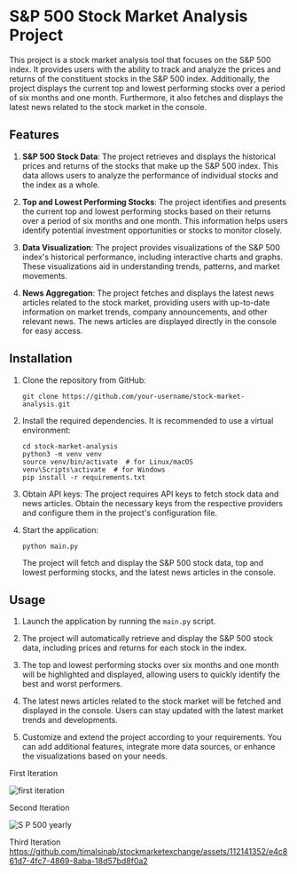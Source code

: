 # S&P 500 Stock Market Analysis Project

This project is a stock market analysis tool that focuses on the S&P 500 index. It provides users with the ability to track and analyze the prices and returns of the constituent stocks in the S&P 500 index. Additionally, the project displays the current top and lowest performing stocks over a period of six months and one month. Furthermore, it also fetches and displays the latest news related to the stock market in the console.

## Features

1. **S&P 500 Stock Data**: The project retrieves and displays the historical prices and returns of the stocks that make up the S&P 500 index. This data allows users to analyze the performance of individual stocks and the index as a whole.

2. **Top and Lowest Performing Stocks**: The project identifies and presents the current top and lowest performing stocks based on their returns over a period of six months and one month. This information helps users identify potential investment opportunities or stocks to monitor closely.

3. **Data Visualization**: The project provides visualizations of the S&P 500 index's historical performance, including interactive charts and graphs. These visualizations aid in understanding trends, patterns, and market movements.

4. **News Aggregation**: The project fetches and displays the latest news articles related to the stock market, providing users with up-to-date information on market trends, company announcements, and other relevant news. The news articles are displayed directly in the console for easy access.

## Installation

1. Clone the repository from GitHub:

   ```shell
   git clone https://github.com/your-username/stock-market-analysis.git
   ```

2. Install the required dependencies. It is recommended to use a virtual environment:

   ```shell
   cd stock-market-analysis
   python3 -m venv venv
   source venv/bin/activate  # for Linux/macOS
   venv\Scripts\activate  # for Windows
   pip install -r requirements.txt
   ```

3. Obtain API keys: The project requires API keys to fetch stock data and news articles. Obtain the necessary keys from the respective providers and configure them in the project's configuration file.

4. Start the application:

   ```shell
   python main.py
   ```

   The project will fetch and display the S&P 500 stock data, top and lowest performing stocks, and the latest news articles in the console.

## Usage

1. Launch the application by running the `main.py` script.

2. The project will automatically retrieve and display the S&P 500 stock data, including prices and returns for each stock in the index.

3. The top and lowest performing stocks over six months and one month will be highlighted and displayed, allowing users to quickly identify the best and worst performers.

4. The latest news articles related to the stock market will be fetched and displayed in the console. Users can stay updated with the latest market trends and developments.

5. Customize and extend the project according to your requirements. You can add additional features, integrate more data sources, or enhance the visualizations based on your needs.





First Iteration

![first iteration](https://github.com/timalsinab/stockmarketexchange/assets/112141352/8ca5866d-84be-4498-b3ab-84bac83b6b33)


Second Iteration

![S P 500 yearly](https://github.com/timalsinab/stockmarketexchange/assets/112141352/d82f0390-29ed-486c-96a3-7ed402df7b2d)


Third Iteration
https://github.com/timalsinab/stockmarketexchange/assets/112141352/e4c861d7-4fc7-4869-8aba-18d57bd8f0a2






